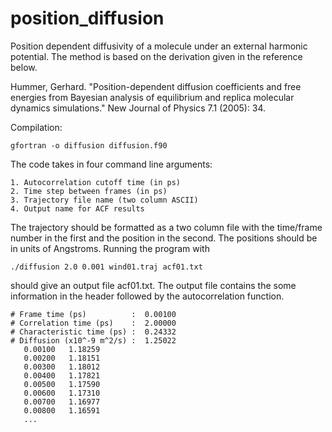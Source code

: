 # position_diffusion
Position dependent diffusivity of a molecule under an external harmonic potential. The method is based on the derivation given in the reference below.

Hummer, Gerhard. "Position-dependent diffusion coefficients and free energies from Bayesian analysis of equilibrium and replica molecular dynamics simulations." New Journal of Physics 7.1 (2005): 34.

Compilation:
```
gfortran -o diffusion diffusion.f90
```
The code takes in four command line arguments:
```
1. Autocorrelation cutoff time (in ps)
2. Time step between frames (in ps)
3. Trajectory file name (two column ASCII)
4. Output name for ACF results
```
The trajectory should be formatted as a two column file with the time/frame number in the first and the position in the second. The positions should be in units of Angstroms. Running the program with
```
./diffusion 2.0 0.001 wind01.traj acf01.txt
```
should give an output file acf01.txt. The output file contains the some information in the header followed by the autocorrelation function.
```
# Frame time (ps)          :  0.00100
# Correlation time (ps)    :  2.00000
# Characteristic time (ps) :  0.24332
# Diffusion (x10^-9 m^2/s) :  1.25022
   0.00100   1.18259
   0.00200   1.18151
   0.00300   1.18012
   0.00400   1.17821
   0.00500   1.17590
   0.00600   1.17310
   0.00700   1.16977
   0.00800   1.16591
   ...
```
